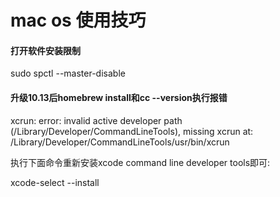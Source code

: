 # mac os 使用技巧

#### 打开软件安装限制
sudo spctl --master-disable

#### 升级10.13后homebrew install和cc --version执行报错

xcrun: error: invalid active developer path (/Library/Developer/CommandLineTools), missing xcrun at: /Library/Developer/CommandLineTools/usr/bin/xcrun

执行下面命令重新安装xcode command line developer tools即可:

xcode-select --install
